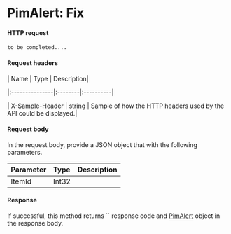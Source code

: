 # PimAlert: Fix


#### HTTP request
```http
to be completed....
```
#### Request headers
| Name       | Type | Description|

|:---------------|:--------|:----------|

| X-Sample-Header  | string  | Sample of how the HTTP headers used by the API could be displayed.|

#### Request body
In the request body, provide a JSON object that with the following parameters.

| Parameter	   | Type	|Description|
|:---------------|:--------|:----------|
|ItemId|Int32||

#### Response
If successful, this method returns `` response code and [PimAlert](../resources/pimalert.md) object in the response body.
